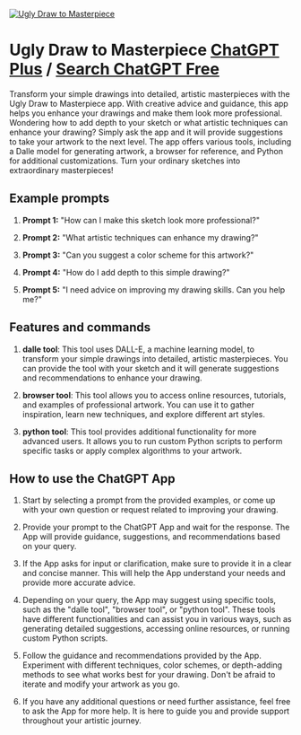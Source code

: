 
[![Ugly Draw to Masterpiece](https://files.oaiusercontent.com/file-E6NfqbgLMt90QHByGitPKQka?se=2123-10-17T10%3A03%3A02Z&sp=r&sv=2021-08-06&sr=b&rscc=max-age%3D31536000%2C%20immutable&rscd=attachment%3B%20filename%3D1b9877d1-03dd-4d2c-9f1f-144649399275.png&sig=VCM3hmDrPg2It8vCssdZ77xQP3MD2tSH%2BO7xPMz5FOU%3D)](https://chat.openai.com/g/g-eRhGE7LRy-ugly-draw-to-masterpiece)

# Ugly Draw to Masterpiece [ChatGPT Plus](https://chat.openai.com/g/g-eRhGE7LRy-ugly-draw-to-masterpiece) / [Search ChatGPT Free](https://gptcall.net/index.html#/?search=Ugly%20Draw%20to%20Masterpiece)

Transform your simple drawings into detailed, artistic masterpieces with the Ugly Draw to Masterpiece app. With creative advice and guidance, this app helps you enhance your drawings and make them look more professional. Wondering how to add depth to your sketch or what artistic techniques can enhance your drawing? Simply ask the app and it will provide suggestions to take your artwork to the next level. The app offers various tools, including a Dalle model for generating artwork, a browser for reference, and Python for additional customizations. Turn your ordinary sketches into extraordinary masterpieces!

## Example prompts

1. **Prompt 1:** "How can I make this sketch look more professional?"

2. **Prompt 2:** "What artistic techniques can enhance my drawing?"

3. **Prompt 3:** "Can you suggest a color scheme for this artwork?"

4. **Prompt 4:** "How do I add depth to this simple drawing?"

5. **Prompt 5:** "I need advice on improving my drawing skills. Can you help me?"

## Features and commands

1. **dalle tool**: This tool uses DALL-E, a machine learning model, to transform your simple drawings into detailed, artistic masterpieces. You can provide the tool with your sketch and it will generate suggestions and recommendations to enhance your drawing.

2. **browser tool**: This tool allows you to access online resources, tutorials, and examples of professional artwork. You can use it to gather inspiration, learn new techniques, and explore different art styles.

3. **python tool**: This tool provides additional functionality for more advanced users. It allows you to run custom Python scripts to perform specific tasks or apply complex algorithms to your artwork.

## How to use the ChatGPT App

1. Start by selecting a prompt from the provided examples, or come up with your own question or request related to improving your drawing.

2. Provide your prompt to the ChatGPT App and wait for the response. The App will provide guidance, suggestions, and recommendations based on your query.

3. If the App asks for input or clarification, make sure to provide it in a clear and concise manner. This will help the App understand your needs and provide more accurate advice.

4. Depending on your query, the App may suggest using specific tools, such as the "dalle tool", "browser tool", or "python tool". These tools have different functionalities and can assist you in various ways, such as generating detailed suggestions, accessing online resources, or running custom Python scripts.

5. Follow the guidance and recommendations provided by the App. Experiment with different techniques, color schemes, or depth-adding methods to see what works best for your drawing. Don't be afraid to iterate and modify your artwork as you go.

6. If you have any additional questions or need further assistance, feel free to ask the App for more help. It is here to guide you and provide support throughout your artistic journey.


